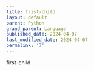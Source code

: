 ```yaml
---
title: frist-child
layout: default
parent: Python
grand_parent: Language
published_date: 2024-04-07
last_modified_date: 2024-04-07
permalink: '7'
---
```


first-child
